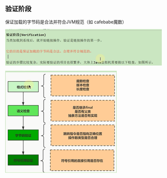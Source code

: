 验证阶段
---

保证加载的字节码是合法并符合JVM规范（如 cafebabe魔数）

![img_150.png](img_150.png)

![img_151.png](img_151.png)